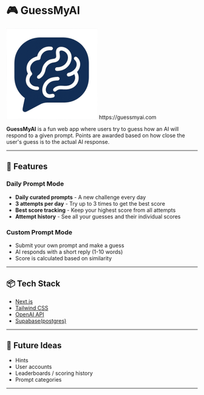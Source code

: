 # 🎮 GuessMyAI

<img src="app/favicon.ico" alt="Favicon" width="240">
https://guessmyai.com

**GuessMyAI** is a fun web app where users try to guess how an AI will respond to a given prompt. Points are awarded based on how close the user's guess is to the actual AI response.

---

## 🚀 Features

### Daily Prompt Mode
- **Daily curated prompts** - A new challenge every day
- **3 attempts per day** - Try up to 3 times to get the best score
- **Best score tracking** - Keep your highest score from all attempts
- **Attempt history** - See all your guesses and their individual scores

### Custom Prompt Mode
- Submit your own prompt and make a guess
- AI responds with a short reply (1-10 words)
- Score is calculated based on similarity

---

## 📦 Tech Stack

- [Next.js](https://nextjs.org/)
- [Tailwind CSS](https://tailwindcss.com/)
- [OpenAI API](https://platform.openai.com/)
- [Supabase(postgres)](https://supabase.com/)
---

## 🔮 Future Ideas

- Hints
- User accounts
- Leaderboards / scoring history
- Prompt categories

---
